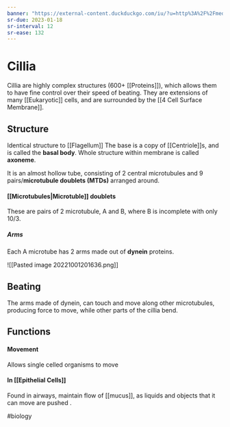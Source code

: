 ```yaml
---
banner: "https://external-content.duckduckgo.com/iu/?u=http%3A%2F%2Fmedia.gettyimages.com%2Fvideos%2Ffallopian-tube-sem-video-id116334557%3Fs%3D640x640&f=1&nofb=1&ipt=0dc99e5aed668e42899e2e14132ee78ea861a493b2f398ecee373b6ba4512495&ipo=images"
sr-due: 2023-01-18
sr-interval: 12
sr-ease: 132
---
```

# Cillia

Cillia are highly complex structures (600+ [[Proteins]]), which allows them to have fine control over their speed of beating. They are extensions of many [[Eukaryotic]] cells, and are surrounded by the [[4 Cell Surface Membrane]].
## Structure
Identical structure to [[Flagellum]]
The base is a copy of [[Centriole]]s, and is called the **basal body**. 
Whole structure within membrane is called **axoneme**.

It is an almost hollow tube, consisting of 2 central microtubules and 9 pairs/**microtubule doublets (MTDs)** arranged around.

#### [[Microtubules|Microtuble]] doublets
These are pairs of 2 microtubule, A and B, where B is incomplete with only 10/3.
##### Arms
Each A microtube has 2 arms made out of **dynein** proteins.

![[Pasted image 20221001201636.png]]
## Beating 
The arms made of dynein, can touch and move along other microtubules, producing force to move, while other parts of the cillia bend.
## Functions
#### Movement
Allows single celled organisms to move
#### In [[Epithelial Cells]]
Found in airways, maintain flow of [[mucus]], as liquids and objects that it can move are pushed .


#biology 